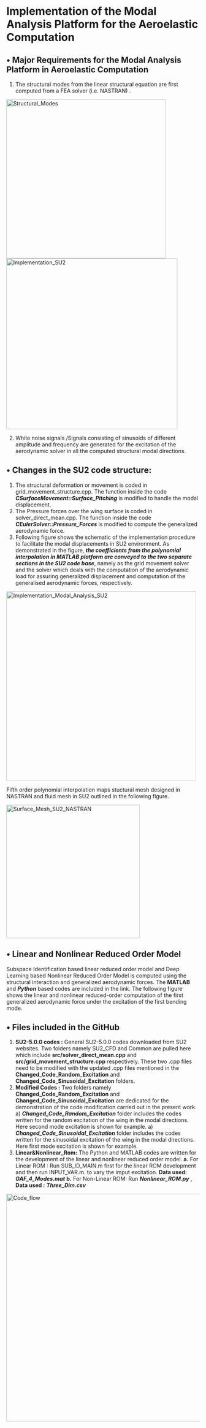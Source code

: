 # Implementation of the Modal Analysis Platform for the Aeroelastic Computation

## •	Major Requirements for the Modal Analysis Platform in Aeroelastic Computation

1.	The structural modes from the linear structural equation are first computed from a FEA solver (i.e. NASTRAN) . 

<img width="415" alt="Structural_Modes" src="https://user-images.githubusercontent.com/46704607/75431462-d8bddd00-5987-11ea-8077-1b73fa009761.PNG">

<img width="446" alt="Implementation_SU2" src="https://user-images.githubusercontent.com/46704607/75521548-f7cd7500-5a42-11ea-98c3-264365907f34.PNG">

2.	White noise signals /Signals consisting of sinusoids of different amplitude and frequency  are generated  for the excitation of the   aerodynamic solver in all the computed structural modal directions. 

## •	Changes in the SU2 code structure:
1.	The structural deformation or movement is coded in grid_movement_structure.cpp. The function inside the code *__CSurfaceMovement::Surface_Pitching__* is modified to handle the modal displacement.
2.	The Pressure forces over the wing surface is coded in  solver_direct_mean.cpp. The function inside the code *__CEulerSolver::Pressure_Forces__* is modified to compute the generalized aerodynamic force. 
3.	Following figure shows the schematic of the implementation procedure to facilitate the modal displacements in SU2 environment. As demonstrated in the figure, *__the coefficients from the polynomial interpolation in MATLAB platform  are conveyed to the two separate sections in the SU2 code base__*,  namely as the grid movement solver and the solver which deals with the computation of the aerodynamic load for assuring generalized displacement and computation of the generalised aerodynamic forces, respectively.

<img width="495" alt="Implementation_Modal_Analysis_SU2" src="https://user-images.githubusercontent.com/46704607/75430769-c42d1500-5986-11ea-831d-7f8181531d51.PNG">

Fifth order polynomial interpolation maps stuctural mesh designed in NASTRAN and fluid mesh in SU2 outlined in the following figure.

<img width="348" alt="Surface_Mesh_SU2_NASTRAN" src="https://user-images.githubusercontent.com/46704607/75432789-ee340680-5989-11ea-8809-1d17a4bcd219.PNG">

## •	Linear and Nonlinear Reduced Order Model 
Subspace Identification based linear reduced order model and Deep Learning based Nonlinear Reduced Order Model is computed using the structural interaction and generalized aerodynamic forces. The __MATLAB__ and *__Python__* based codes are included in the link. The following figure  shows the linear and nonlinear reduced-order computation of the first generalized aerodynamic force under the excitation of the first bending mode. 

## •  Files included in the GitHub

1.	__SU2-5.0.0 codes :__ General SU2-5.0.0 codes downloaded from SU2 websites. Two folders namely SU2_CFD and Common are pulled here which include __src/solver_direct_mean.cpp__ and __src/grid_movement_structure.cpp__ respectively. These two .cpp files need to be modified with the updated .cpp files mentioned in the __Changed_Code_Random_Excitation__ and __Changed_Code_Sinusoidal_Excitation__ folders. 
2.	__Modified Codes :__ Two folders namely __Changed_Code_Random_Excitation__ and __Changed_Code_Sinusoidal_Excitation__ are dedicated for the demonstration of the code modification carried out in the present work. 
a) __*Changed_Code_Random_Excitation*__ folder includes the codes written for the random excitation of the wing in the modal directions. Here second mode excitation is shown for example.
a) __*Changed_Code_Sinusoidal_Excitation*__ folder includes the codes written for the sinusoidal excitation of the wing in the modal directions. Here first mode excitation is shown for example.
3.	__Linear&Nonlinear_Rom:__ The Python and MATLAB codes are written for the development of the linear and nonlinear reduced order model. __a.__ For Linear ROM : Run SUB_ID_MAIN.m first for the linear ROM development and then run INPUT_VAR.m. to vary the imput excitation. __Data used:__ *__GAF_4_Modes.mat__* __b.__ For Non-Linear ROM: Run *__Nonlinear_ROM.py__* , __Data used :__ *__Three_Dim.csv__* 

<img width="594" alt="Code_flow" src="https://user-images.githubusercontent.com/46704607/75516152-b33bdc80-5a36-11ea-8a6e-bbec5857542f.PNG">
